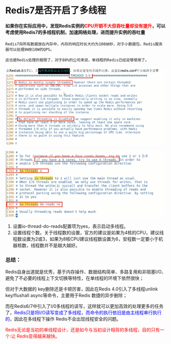 # Redis7是否开启了多线程

#### 如果你在实际应用中，发现Redis实例的<font color = red>CPU开销不大但吞吐量却没有提升</font>，可以考虑使用Redis7的多线程机制，加速网络处理，进而提升实例的吞吐量

```text
Redis7将所有数据放在内存中，内存的响应时长大约为100纳秒，对于小数据包，Redis服务器可以处理8W到10W的QPS。

这也是Redis处理的极限了，对于80%的公司来说，单线程的Redis已经足够使用了。
```

![](images/14.Redis7开启多线程.jpg)

![](images/15.Redis7开启多线程.jpg)

1. 设置io-thread-do-reads配置项为yes，表示启动多线程。
2. 设置线程个数。关于线程数的设置，官方的建议是如果为4核的CPU，建议线程数设置为2或3，如果为8核CPU建议线程数设置为6，安程数一定要小于机器核数，线程数并不是越大越好。

### 总结：

Redis自身出道就是优秀，基于内存操作、数据结构简单、多路复用和非阻塞I/O、避免了不必要的线程上下文切换等特性，在单线程的环境下依然很快；

但对于大数据的 key删除还是卡顿厉害，因此在Redis 4.0引入了多线程unlink key/flushall async等命令，主要用于Redis 数捷的异步删除；

而在Redis6/7中引入了I/0多线程的读写，这样就可以更加高效的处理更多的任务了，<font color = blue>Redis只是将I/O读写变成了多线程，而命令的执行依旧是由主线程串行执行的</font>，因此在多线程下操作 Redis不会出现线程安全的问题。

<font color = red>Redis无论是当初的单线程设计，还是如今与当初设计相背的多线程，目的只有一个:让 Redis变得越来越快。</font>








